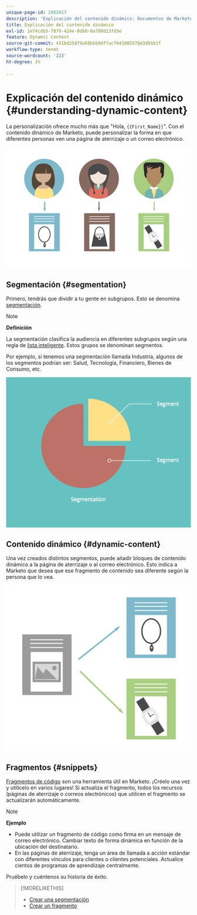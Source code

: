 ```yaml
---
unique-page-id: 2953417
description: 'Explicación del contenido dinámico: Documentos de Marketo, documentación del producto'
title: Explicación del contenido dinámico
exl-id: 1e74cdb5-f879-424e-8db0-0a788d13fd5e
feature: Dynamic Content
source-git-commit: 431bd258f9a68bbb9df7acf043085578d3d91b1f
workflow-type: tm+mt
source-wordcount: '223'
ht-degree: 2%

---
```


# Explicación del contenido dinámico {#understanding-dynamic-content}

La personalización ofrece mucho más que &quot;Hola, `{{First_Name}}`&quot;. Con el contenido dinámico de Marketo, puede personalizar la forma en que diferentes personas ven una página de aterrizaje o un correo electrónico.

![](assets/artboard-1.png)

## Segmentación {#segmentation}

Primero, tendrás que dividir a tu gente en subgrupos. Esto se denomina [segmentación](/help/marketo/product-docs/personalization/segmentation-and-snippets/segmentation/create-a-segmentation.md).

>[!NOTE]
>
>**Definición**
>
>La segmentación clasifica la audiencia en diferentes subgrupos según una regla de [lista inteligente](/help/marketo/product-docs/core-marketo-concepts/smart-campaigns/understanding-smart-campaigns.md). Estos grupos se denominan segmentos.

Por ejemplo, si tenemos una segmentación llamada Industria, algunos de los segmentos podrían ser: Salud, Tecnología, Financiero, Bienes de Consumo, etc.

![](assets/artboard-2.png)

## Contenido dinámico {#dynamic-content}

Una vez creados distintos segmentos, puede añadir bloques de contenido dinámico a la página de aterrizaje o al correo electrónico. Esto indica a Marketo que desea que ese fragmento de contenido sea diferente según la persona que lo vea.

![](assets/artboard-3.png)

## Fragmentos {#snippets}

[Fragmentos de código](/help/marketo/product-docs/personalization/segmentation-and-snippets/snippets/create-a-snippet.md) son una herramienta útil en Marketo. ¡Créelo una vez y utilícelo en varios lugares! Si actualiza el fragmento, todos los recursos (páginas de aterrizaje o correos electrónicos) que utilicen el fragmento se actualizarán automáticamente.

>[!NOTE]
>
>**Ejemplo**
>
>* Puede utilizar un fragmento de código como firma en un mensaje de correo electrónico. Cambiar texto de forma dinámica en función de la ubicación del destinatario.
>* En las páginas de aterrizaje, tenga un área de llamada a acción estándar con diferentes vínculos para clientes o clientes potenciales. Actualice cientos de programas de aprendizaje centralmente.

Pruébelo y cuéntenos su historia de éxito.

>[!MORELIKETHIS]
>
>* [Crear una segmentación](/help/marketo/product-docs/personalization/segmentation-and-snippets/segmentation/create-a-segmentation.md)
>* [Crear un fragmento](/help/marketo/product-docs/personalization/segmentation-and-snippets/snippets/create-a-snippet.md)
